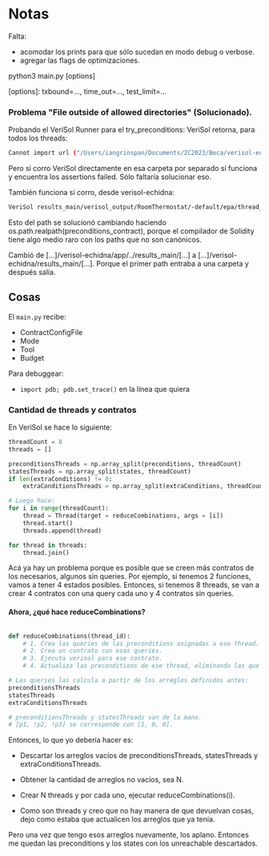 # Notas

Falta:

- acomodar los prints para que sólo sucedan en modo debug o verbose.
- agregar las flags de optimizaciones.


python3 main.py <contract> <mode> <tool> [options]

[options]: txbound=..., time_out=..., test_limit=... 


### Problema "File outside of allowed directories" (Solucionado).
Probando el VeriSol Runner para el try_preconditions:
VeriSol retorna, para todos los threads:

```sh
Cannot import url ("/Users/iangrinspan/Documents/2C2023/Beca/verisol-echidna/app/../results_main/verisol_output/RoomThermostat/-default/epa/thread_0/preconditions.sol"): File outside of allowed directories.\nVeriSol Error: Compilation Error\n')
```

Pero si corro VeriSol directamente en esa carpeta por separado sí funciona y encuentra los assertions failed. Sólo faltaría solucionar eso.

También funciona si corro, desde verisol-echidna: 

```sh
VeriSol results_main/verisol_output/RoomThermostat/-default/epa/thread_1/preconditions.sol RoomThermostat
```

Esto del path se solucionó cambiando haciendo os.path.realpath(preconditions_contract), porque el compilador de Solidity tiene algo medio raro con los paths que no son canónicos. 

Cambió de [...]/verisol-echidna/app/../results_main/[...] a [...]/verisol-echidna/results_main/[...]. Porque el primer path entraba a una carpeta y después salía.


## Cosas


El `main.py` recibe:

- ContractConfigFile
- Mode
- Tool
- Budget

Para debuggear:
- `import pdb; pdb.set_trace()` en la línea que quiera


### Cantidad de threads y contratos
En VeriSol se hace lo siguiente:

```python
threadCount = 8
threads = []

preconditionsThreads = np.array_split(preconditions, threadCount)
statesThreads = np.array_split(states, threadCount)
if len(extraConditions) != 0:
    extraConditionsThreads = np.array_split(extraConditions, threadCount)

# Luego hace:
for i in range(threadCount):
    thread = Thread(target = reduceCombinations, args = [i])
    thread.start()
    threads.append(thread)

for thread in threads:
    thread.join()
```

Acá ya hay un problema porque es posible que se creen más contratos de los necesarios, algunos sin queries. Por ejemplo, si tenemos 2 funciones, vamos a tener 4 estados posibles. Entonces, si tenemos 8 threads, se van a crear 4 contratos con una query cada uno y 4 contratos sin queries.


#### Ahora, ¿qué hace reduceCombinations?
```python

def reduceCombinations(thread_id):
    # 1. Crea las queries de las preconditions asignadas a ese thread.
    # 2. Crea un contrato con esas queries.
    # 3. Ejecuta verisol para ese contrato.
    # 4. Actualiza las preconditions de ese thread, eliminando las que son "unreachable".

# Las queries las calcula a partir de los arreglos definidos antes: 
preconditionsThreads
statesThreads
extraConditionsThreads

# preconditionsThreads y statesThreads van de la mano.
# [p1, !p2, !p3] se corresponde con [1, 0, 0]. 
```

Entonces, lo que yo debería hacer es:
- Descartar los arreglos vacíos de preconditionsThreads, statesThreads y extraConditionsThreads.
- Obtener la cantidad de arreglos no vacíos, sea N.
- Crear N threads y por cada uno, ejecutar reduceCombinations(i).

- Como son threads y creo que no hay manera de que devuelvan cosas, dejo como estaba que actualicen los arreglos que ya tenía.

Pero una vez que tengo esos arreglos nuevamente, los aplano. Entonces me quedan las preconditions y los states con los unreachable descartados.